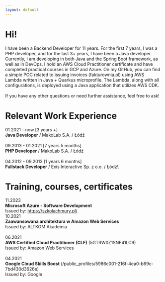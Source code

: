 ```yaml
---
layout: default
---
```


# Hi!

I have been a Backend Developer for 11 years. For the first 7 years, I was a PHP developer, and for the last 3+ years, I have been a Java developer. Currently, I am developing in both Java and the Spring Boot framework, as well as in DevOps. I hold an AWS Cloud Practitioner certificate and have completed practical courses in GCP and Azure. On my GitHub, you can find a simple POC related to issuing invoices (fakturownia.pl) using AWS Lambda written in Java + Quarkus microprofile. The Lambda, along with all configurations, is deployed using a Java application that utilizes AWS CDK. \
\
If you have any other questions or need further assistance, feel free to ask!

# Relevant Work Experience
01.2021 - now [3 years +]\
**Java Developer** / MakoLab S.A. / Łódź\
\
09.2013 - 01.2021 [7 years 5 months]\
**PHP Developer** / MakoLab S.A. / Łódź\
\
04.2012 - 09.2013 [1 years 6 months]\
**Fullstack Developer** / Exis Interactive Sp. z o.o. / Łódź\

# Training, courses, certificates
11.2023\
**Microsoft Azure - Software Development**\
Issued by: https://szkolachmury.pl\
\
10.2021\
**Zaawansowana architektura w Amazon Web Services**\
Issued by: ALTKOM Akademia\
\
06.2021\
**AWS Certified Cloud Practitioner (CLF)** (5GTRW0Z1SNF41LC9)\
Issued by: Amazon Web Services\
\
04.2021\
**Google Cloud Skills Boost** (/public_profiles/5986c001-216f-4ea0-b69c-7bd430d3626e)\
Issued by: Google

